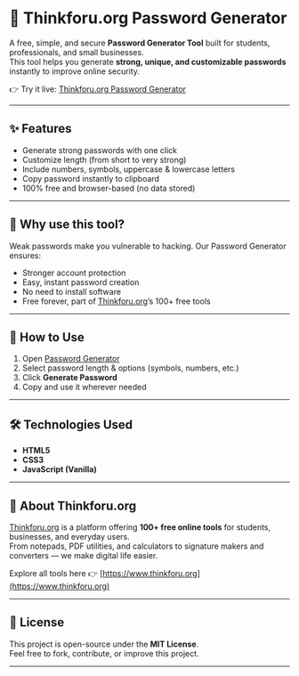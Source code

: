 # 🔐 Thinkforu.org Password Generator  

A free, simple, and secure **Password Generator Tool** built for students, professionals, and small businesses.  
This tool helps you generate **strong, unique, and customizable passwords** instantly to improve online security.  

👉 Try it live: [Thinkforu.org Password Generator](https://www.thinkforu.org/p/password-generator-online.html)  

---

## ✨ Features  
- Generate strong passwords with one click  
- Customize length (from short to very strong)  
- Include numbers, symbols, uppercase & lowercase letters  
- Copy password instantly to clipboard  
- 100% free and browser-based (no data stored)  

---

## 🎯 Why use this tool?  
Weak passwords make you vulnerable to hacking. Our Password Generator ensures:  
- Stronger account protection  
- Easy, instant password creation  
- No need to install software  
- Free forever, part of [Thinkforu.org](https://www.thinkforu.org)’s 100+ free tools  

---

## 🚀 How to Use  
1. Open [Password Generator](https://www.thinkforu.org/p/password-generator-online.html)  
2. Select password length & options (symbols, numbers, etc.)  
3. Click **Generate Password**  
4. Copy and use it wherever needed  

---

## 🛠️ Technologies Used  
- **HTML5**  
- **CSS3**  
- **JavaScript (Vanilla)**  

---

## 👥 About Thinkforu.org  
[Thinkforu.org](https://www.thinkforu.org) is a platform offering **100+ free online tools** for students, businesses, and everyday users.  
From notepads, PDF utilities, and calculators to signature makers and converters — we make digital life easier.  

Explore all tools here 👉 [https://www.thinkforu.org](https://www.thinkforu.org)  

---

## 📜 License  
This project is open-source under the **MIT License**.  
Feel free to fork, contribute, or improve this project.  

---
